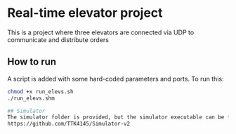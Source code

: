 # Real-time elevator project

This is a project where three elevators are connected via UDP to communicate and distribute orders

## How to run

A script is added with some hard-coded parameters and ports.
To run this:

```bash
chmod +x run_elevs.sh
./run_elevs.shm

## Simulator
The simulator folder is provided, but the simulator executable can be found here:
https://github.com/TTK4145/Simulator-v2
